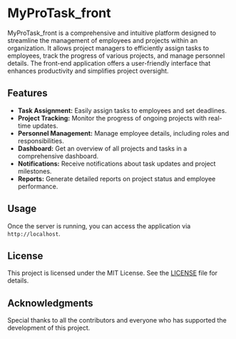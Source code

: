 # MyProTask_front

MyProTask_front is a comprehensive and intuitive platform designed to streamline the management of employees and projects within an organization. It allows project managers to efficiently assign tasks to employees, track the progress of various projects, and manage personnel details. The front-end application offers a user-friendly interface that enhances productivity and simplifies project oversight.

## Features

- **Task Assignment:** Easily assign tasks to employees and set deadlines.
- **Project Tracking:** Monitor the progress of ongoing projects with real-time updates.
- **Personnel Management:** Manage employee details, including roles and responsibilities.
- **Dashboard:** Get an overview of all projects and tasks in a comprehensive dashboard.
- **Notifications:** Receive notifications about task updates and project milestones.
- **Reports:** Generate detailed reports on project status and employee performance.

## Usage

Once the server is running, you can access the application via `http://localhost`.


## License

This project is licensed under the MIT License. See the [LICENSE](LICENSE) file for details.


## Acknowledgments

Special thanks to all the contributors and everyone who has supported the development of this project.

